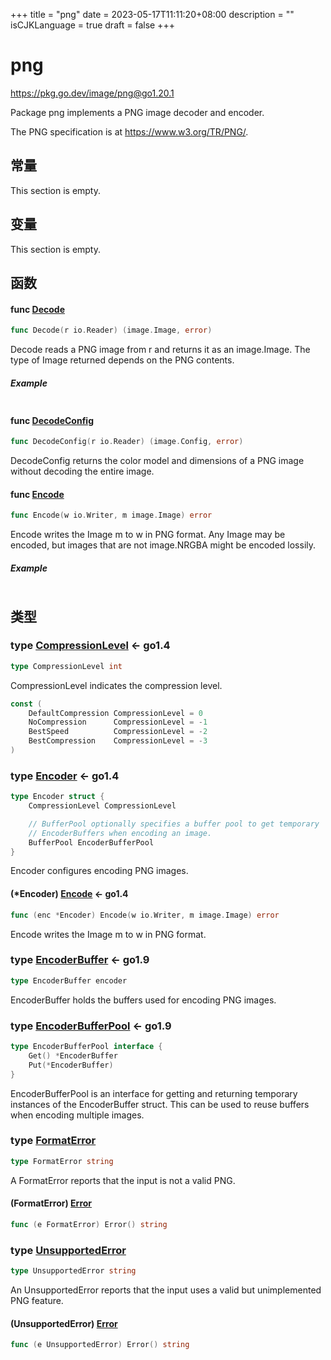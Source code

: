 +++
title = "png"
date = 2023-05-17T11:11:20+08:00
description = ""
isCJKLanguage = true
draft = false
+++
# png

https://pkg.go.dev/image/png@go1.20.1



Package png implements a PNG image decoder and encoder.

The PNG specification is at https://www.w3.org/TR/PNG/.








## 常量 

This section is empty.

## 变量

This section is empty.

## 函数

#### func [Decode](https://cs.opensource.google/go/go/+/go1.20.1:src/image/png/reader.go;l=976) 

``` go 
func Decode(r io.Reader) (image.Image, error)
```

Decode reads a PNG image from r and returns it as an image.Image. The type of Image returned depends on the PNG contents.

##### Example
``` go 
```

#### func [DecodeConfig](https://cs.opensource.google/go/go/+/go1.20.1:src/image/png/reader.go;l=1000) 

``` go 
func DecodeConfig(r io.Reader) (image.Config, error)
```

DecodeConfig returns the color model and dimensions of a PNG image without decoding the entire image.

#### func [Encode](https://cs.opensource.google/go/go/+/go1.20.1:src/image/png/writer.go;l=590) 

``` go 
func Encode(w io.Writer, m image.Image) error
```

Encode writes the Image m to w in PNG format. Any Image may be encoded, but images that are not image.NRGBA might be encoded lossily.

##### Example
``` go 
```

## 类型

### type [CompressionLevel](https://cs.opensource.google/go/go/+/go1.20.1:src/image/png/writer.go;l=55)  <- go1.4

``` go 
type CompressionLevel int
```

CompressionLevel indicates the compression level.

``` go 
const (
	DefaultCompression CompressionLevel = 0
	NoCompression      CompressionLevel = -1
	BestSpeed          CompressionLevel = -2
	BestCompression    CompressionLevel = -3
)
```

### type [Encoder](https://cs.opensource.google/go/go/+/go1.20.1:src/image/png/writer.go;l=19)  <- go1.4

``` go 
type Encoder struct {
	CompressionLevel CompressionLevel

	// BufferPool optionally specifies a buffer pool to get temporary
	// EncoderBuffers when encoding an image.
	BufferPool EncoderBufferPool
}
```

Encoder configures encoding PNG images.

#### (*Encoder) [Encode](https://cs.opensource.google/go/go/+/go1.20.1:src/image/png/writer.go;l=596)  <- go1.4

``` go 
func (enc *Encoder) Encode(w io.Writer, m image.Image) error
```

Encode writes the Image m to w in PNG format.

### type [EncoderBuffer](https://cs.opensource.google/go/go/+/go1.20.1:src/image/png/writer.go;l=36)  <- go1.9

``` go 
type EncoderBuffer encoder
```

EncoderBuffer holds the buffers used for encoding PNG images.

### type [EncoderBufferPool](https://cs.opensource.google/go/go/+/go1.20.1:src/image/png/writer.go;l=30)  <- go1.9

``` go 
type EncoderBufferPool interface {
	Get() *EncoderBuffer
	Put(*EncoderBuffer)
}
```

EncoderBufferPool is an interface for getting and returning temporary instances of the EncoderBuffer struct. This can be used to reuse buffers when encoding multiple images.

### type [FormatError](https://cs.opensource.google/go/go/+/go1.20.1:src/image/png/reader.go;l=128) 

``` go 
type FormatError string
```

A FormatError reports that the input is not a valid PNG.

#### (FormatError) [Error](https://cs.opensource.google/go/go/+/go1.20.1:src/image/png/reader.go;l=130) 

``` go 
func (e FormatError) Error() string
```

### type [UnsupportedError](https://cs.opensource.google/go/go/+/go1.20.1:src/image/png/reader.go;l=135) 

``` go 
type UnsupportedError string
```

An UnsupportedError reports that the input uses a valid but unimplemented PNG feature.

#### (UnsupportedError) [Error](https://cs.opensource.google/go/go/+/go1.20.1:src/image/png/reader.go;l=137) 

``` go 
func (e UnsupportedError) Error() string
```
